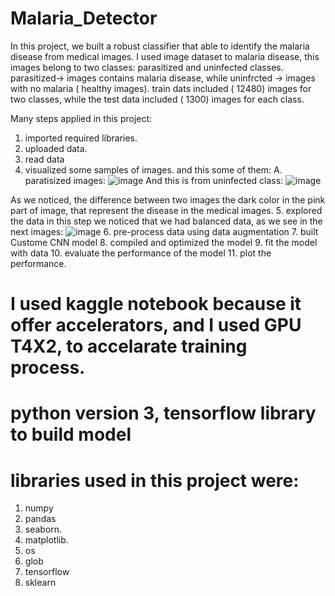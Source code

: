 # Malaria_Detector

In this project, we built a robust classifier that able to identify the malaria disease from medical images. I used image dataset to malaria disease, this images belong to two classes: parasitized and uninfected classes.  parasitized-> images contains malaria disease, while uninfrcted -> images with no malaria ( healthy images).
train dats included ( 12480) images for two classes, while the test data included ( 1300) images for each class.


Many steps applied in this project: 
1. imported required libraries.
2. uploaded data.
3. read data
4. visualized some samples of images.
  and this some of them: A. paratisized images:
![image](https://github.com/user-attachments/assets/1fb655f4-c93e-4f95-bbde-5d3ee0dcaab2)
 And this is from uninfected class:
![image](https://github.com/user-attachments/assets/18fb3fbb-db62-4657-a579-8603453db7ef)

As we noticed, the difference between two images the dark color in the pink part of image, that represent the disease in the medical images.
5. explored the data
   in this step we noticed that we had balanced data, as we see in the next images:
   ![image](https://github.com/user-attachments/assets/10d5f0fc-8a70-488d-aba3-dddb0546a5ff)
6.  pre-process data using data augmentation
7. built Custome CNN model
8. compiled and optimized the model
9. fit the model with data
10. evaluate the performance of the model
11. plot the performance.


# I used kaggle notebook because it offer accelerators, and I used GPU T4X2, to accelarate training process.
# python version 3, tensorflow library to build model

# libraries used in this project were:
1. numpy
2. pandas
3. seaborn.
4. matplotlib.
5. os
6.  glob
7.  tensorflow
8.  sklearn



